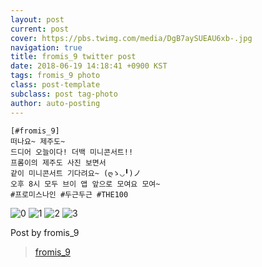```yaml
---
layout: post
current: post
cover: https://pbs.twimg.com/media/DgB7aySUEAU6xb-.jpg
navigation: true
title: fromis_9 twitter post
date: 2018-06-19 14:18:41 +0900 KST
tags: fromis_9 photo
class: post-template
subclass: post tag-photo
author: auto-posting
---
```


```  
[#fromis_9]  
떠나요~ 제주도~  
드디어 오늘이다! 더백 미니콘서트!!   
프롬이의 제주도 사진 보면서  
같이 미니콘서트 기다려요~ (ღゝ◡╹)ノ  
오후 8시 모두 브이 앱 앞으로 모여요 모여~  
#프로미스나인 #두근두근 #THE100  

```

![0](https://pbs.twimg.com/media/DgB7YWlVQAA0GtF.jpg)
![1](https://pbs.twimg.com/media/DgB7ZGPVAAAMVoB.jpg)
![2](https://pbs.twimg.com/media/DgB7Z9LUYAEluo9.jpg)
![3](https://pbs.twimg.com/media/DgB7aySUEAU6xb-.jpg)

Post by fromis_9
> [fromis_9](https://twitter.com/realfromis_9)